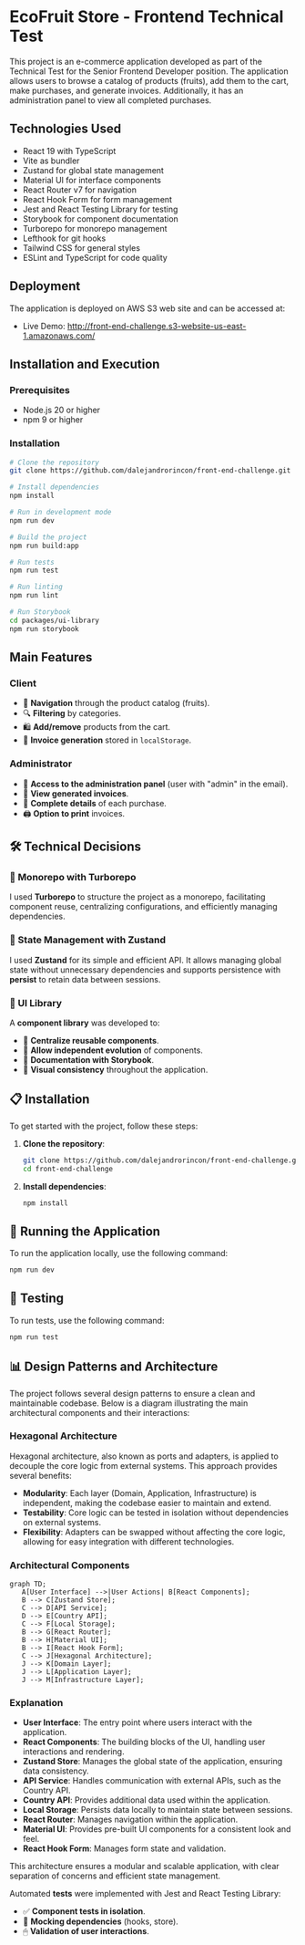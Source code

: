 # EcoFruit Store - Frontend Technical Test

This project is an e-commerce application developed as part of the Technical Test for the Senior Frontend Developer position. The application allows users to browse a catalog of products (fruits), add them to the cart, make purchases, and generate invoices. Additionally, it has an administration panel to view all completed purchases.

## Technologies Used

- React 19 with TypeScript
- Vite as bundler
- Zustand for global state management
- Material UI for interface components
- React Router v7 for navigation
- React Hook Form for form management
- Jest and React Testing Library for testing
- Storybook for component documentation
- Turborepo for monorepo management
- Lefthook for git hooks
- Tailwind CSS for general styles
- ESLint and TypeScript for code quality

## Deployment

The application is deployed on AWS S3 web site and can be accessed at:

- Live Demo: <http://front-end-challenge.s3-website-us-east-1.amazonaws.com/>

## Installation and Execution

### Prerequisites

- Node.js 20 or higher
- npm 9 or higher

### Installation

```bash
# Clone the repository
git clone https://github.com/dalejandrorincon/front-end-challenge.git

# Install dependencies
npm install

# Run in development mode
npm run dev

# Build the project
npm run build:app

# Run tests
npm run test

# Run linting
npm run lint

# Run Storybook
cd packages/ui-library
npm run storybook
```

## Main Features

### Client

- 📌 **Navigation** through the product catalog (fruits).
- 🔍 **Filtering** by categories.
- 🛍 **Add/remove** products from the cart.
- 🧾 **Invoice generation** stored in `localStorage`.

### Administrator

- 🔑 **Access to the administration panel** (user with "admin" in the email).
- 📂 **View generated invoices**.
- 📄 **Complete details** of each purchase.
- 🖨 **Option to print** invoices.

## 🛠 Technical Decisions

### 🚀 Monorepo with Turborepo

I used **Turborepo** to structure the project as a monorepo, facilitating component reuse, centralizing configurations, and efficiently managing dependencies.

### 🔄 State Management with Zustand

I used **Zustand** for its simple and efficient API. It allows managing global state without unnecessary dependencies and supports persistence with **persist** to retain data between sessions.

### 🎨 UI Library

A **component library** was developed to:

- 📌 **Centralize reusable components**.
- 🚀 **Allow independent evolution** of components.
- 📖 **Documentation with Storybook**.
- 🎨 **Visual consistency** throughout the application.

## 📋 Installation

To get started with the project, follow these steps:

1. **Clone the repository**:

   ```sh
   git clone https://github.com/dalejandrorincon/front-end-challenge.git
   cd front-end-challenge
   ```

2. **Install dependencies**:

   ```sh
   npm install
   ```

## 🚀 Running the Application

To run the application locally, use the following command:

```sh
npm run dev
```

## 🧪 Testing

To run tests, use the following command:

```sh
npm run test
```

## 📊 Design Patterns and Architecture

The project follows several design patterns to ensure a clean and maintainable codebase. Below is a diagram illustrating the main architectural components and their interactions:

### Hexagonal Architecture

Hexagonal architecture, also known as ports and adapters, is applied to decouple the core logic from external systems. This approach provides several benefits:

- **Modularity**: Each layer (Domain, Application, Infrastructure) is independent, making the codebase easier to maintain and extend.
- **Testability**: Core logic can be tested in isolation without dependencies on external systems.
- **Flexibility**: Adapters can be swapped without affecting the core logic, allowing for easy integration with different technologies.

### Architectural Components

```mermaid
graph TD;
   A[User Interface] -->|User Actions| B[React Components];
   B --> C[Zustand Store];
   C --> D[API Service];
   D --> E[Country API];
   C --> F[Local Storage];
   B --> G[React Router];
   B --> H[Material UI];
   B --> I[React Hook Form];
   C --> J[Hexagonal Architecture];
   J --> K[Domain Layer];
   J --> L[Application Layer];
   J --> M[Infrastructure Layer];
```

### Explanation

- **User Interface**: The entry point where users interact with the application.
- **React Components**: The building blocks of the UI, handling user interactions and rendering.
- **Zustand Store**: Manages the global state of the application, ensuring data consistency.
- **API Service**: Handles communication with external APIs, such as the Country API.
- **Country API**: Provides additional data used within the application.
- **Local Storage**: Persists data locally to maintain state between sessions.
- **React Router**: Manages navigation within the application.
- **Material UI**: Provides pre-built UI components for a consistent look and feel.
- **React Hook Form**: Manages form state and validation.

This architecture ensures a modular and scalable application, with clear separation of concerns and efficient state management.

Automated **tests** were implemented with Jest and React Testing Library:

- ✅ **Component tests in isolation**.
- 🔄 **Mocking dependencies** (hooks, store).
- 🖱 **Validation of user interactions**.
